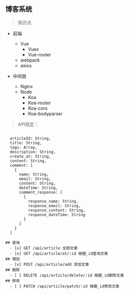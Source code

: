 ## 博客系统

> 知识点
  * 前端
    * Vue
      * Vuex
      * Vue-router
    * webpack
    * axios
  
  * 中间层
    * Nginx
    * Node
      * Koa
      * Koa-router
      * Koa-cors
      * Koa-bodyparser

> API规定：
```

  articleId: String,
  title: String,
  tags: Array,
  description: String,
  create_at: String,
  content: String,
  comment: [
    {
      name: String,
      email: String,
      content: String,
      dateTime: String,
      comment_response: [
        {
          response_name: String,
          response_email: String,
          response_content: String,
          response_dateTime: String
        }
      ]
    }
  ]

## 查询
  - [x] GET /api/article 全部文章
  - [x] GET /api/article/at/:id 根据_id查询文章
## 增加
  - [x] POST /api/article/add 添加文章
## 删除
  - [ ] DELETE /api/article/delete/:id 根据_id删除文章
## 修改
  - [ ] PATCH /api/article/patch/:id 根据_id修改文章
```